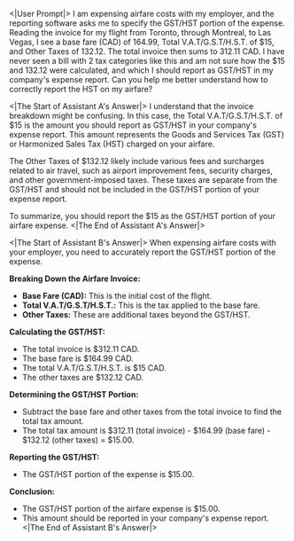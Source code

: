 <|User Prompt|>
I am expensing airfare costs with my employer, and the reporting software asks me to specify the GST/HST portion of the expense. Reading the invoice for my flight from Toronto, through Montreal, to Las Vegas, I see a base fare (CAD) of 164.99, Total V.A.T/G.S.T/H.S.T. of $15, and Other Taxes of 132.12. The total invoice then sums to 312.11 CAD. I have never seen a bill with 2 tax categories like this and am not sure how the $15 and 132.12 were calculated, and which I should report as GST/HST in my company's expense report. Can you help me better understand how to correctly report the HST on my airfare?

<|The Start of Assistant A's Answer|>
I understand that the invoice breakdown might be confusing. In this case, the Total V.A.T/G.S.T/H.S.T. of $15 is the amount you should report as GST/HST in your company's expense report. This amount represents the Goods and Services Tax (GST) or Harmonized Sales Tax (HST) charged on your airfare.

The Other Taxes of $132.12 likely include various fees and surcharges related to air travel, such as airport improvement fees, security charges, and other government-imposed taxes. These taxes are separate from the GST/HST and should not be included in the GST/HST portion of your expense report.

To summarize, you should report the $15 as the GST/HST portion of your airfare expense.
<|The End of Assistant A's Answer|>

<|The Start of Assistant B's Answer|>
When expensing airfare costs with your employer, you need to accurately report the GST/HST portion of the expense.

**Breaking Down the Airfare Invoice:**

- **Base Fare (CAD):** This is the initial cost of the flight.
- **Total V.A.T/G.S.T/H.S.T.:** This is the tax applied to the base fare.
- **Other Taxes:** These are additional taxes beyond the GST/HST.

**Calculating the GST/HST:**

- The total invoice is $312.11 CAD.
- The base fare is $164.99 CAD.
- The total V.A.T/G.S.T/H.S.T. is $15 CAD.
- The other taxes are $132.12 CAD.

**Determining the GST/HST Portion:**

- Subtract the base fare and other taxes from the total invoice to find the total tax amount.
- The total tax amount is $312.11 (total invoice) - $164.99 (base fare) - $132.12 (other taxes) = $15.00.

**Reporting the GST/HST:**

- The GST/HST portion of the expense is $15.00.

**Conclusion:**

- The GST/HST portion of the airfare expense is $15.00.
- This amount should be reported in your company's expense report.
<|The End of Assistant B's Answer|>